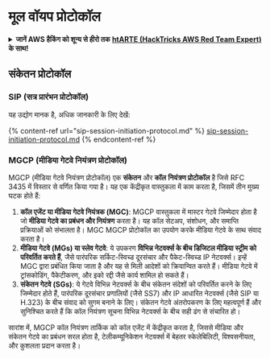 # मूल वॉयप प्रोटोकॉल

<details>

<summary><strong>जानें AWS हैकिंग को शून्य से हीरो तक</strong> <a href="https://training.hacktricks.xyz/courses/arte"><strong>htARTE (HackTricks AWS Red Team Expert)</strong></a><strong> के साथ!</strong></summary>

HackTricks का समर्थन करने के अन्य तरीके:

* यदि आप चाहते हैं कि आपकी **कंपनी HackTricks में विज्ञापित हो** या **HackTricks को PDF में डाउनलोड करें** तो [**सब्सक्रिप्शन प्लान्स देखें**](https://github.com/sponsors/carlospolop)!
* [**आधिकारिक PEASS और HackTricks स्वैग**](https://peass.creator-spring.com) प्राप्त करें
* [**द पीएस फैमिली**](https://opensea.io/collection/the-peass-family) की खोज करें, हमारा विशेष [**NFTs**](https://opensea.io/collection/the-peass-family) संग्रह
* **शामिल हों** 💬 [**डिस्कॉर्ड समूह**](https://discord.gg/hRep4RUj7f) या [**टेलीग्राम समूह**](https://t.me/peass) या **हमें** ट्विटर पर **फॉलो** करें 🐦 [**@carlospolopm**](https://twitter.com/hacktricks_live)**।**
* **हैकिंग ट्रिक्स साझा करें** द्वारा PRs सबमिट करके [**HackTricks**](https://github.com/carlospolop/hacktricks) और [**HackTricks Cloud**](https://github.com/carlospolop/hacktricks-cloud) github repos.

</details>

## संकेतन प्रोटोकॉल

### SIP (सत्र प्रारंभन प्रोटोकॉल)

यह उद्योग मानक है, अधिक जानकारी के लिए देखें:

{% content-ref url="sip-session-initiation-protocol.md" %}
[sip-session-initiation-protocol.md](sip-session-initiation-protocol.md)
{% endcontent-ref %}

### MGCP (मीडिया गेटवे नियंत्रण प्रोटोकॉल)

MGCP (मीडिया गेटवे नियंत्रण प्रोटोकॉल) एक **संकेतन** और **कॉल** **नियंत्रण प्रोटोकॉल** है जिसे RFC 3435 में विस्तार से वर्णित किया गया है। यह एक केंद्रीकृत वास्तुकला में काम करता है, जिसमें तीन मुख्य घटक होते हैं:

1. **कॉल एजेंट या मीडिया गेटवे नियंत्रक (MGC)**: MGCP वास्तुकला में मास्टर गेटवे जिम्मेदार होता है जो **मीडिया गेटवे का प्रबंधन और नियंत्रण** करता है। यह कॉल सेटअप, संशोधन, और समाप्ति प्रक्रियाओं को संभालता है। MGC MGCP प्रोटोकॉल का उपयोग करके मीडिया गेटवे के साथ संवाद करता है।
2. **मीडिया गेटवे (MGs) या स्लेव गेटवे**: ये उपकरण **विभिन्न नेटवर्क्स के बीच डिजिटल मीडिया स्ट्रीम को परिवर्तित करते हैं**, जैसे पारंपरिक सर्किट-स्विच्ड दूरसंचार और पैकेट-स्विच्ड IP नेटवर्क्स। इन्हें MGC द्वारा प्रबंधित किया जाता है और यह से मिली आदेशों को क्रियान्वित करते हैं। मीडिया गेटवे में ट्रांसकोडिंग, पैकेटीकरण, और इको रद्दी जैसे कार्य शामिल हो सकते हैं।
3. **संकेतन गेटवे (SGs)**: ये गेटवे विभिन्न नेटवर्क्स के बीच संकेतन संदेशों को परिवर्तित करने के लिए जिम्मेदार होते हैं, पारंपरिक दूरसंचार प्रणालियों (जैसे SS7) और IP आधारित नेटवर्क्स (जैसे SIP या H.323) के बीच संवाद को सुगम बनाने के लिए। संकेतन गेटवे अंतरोपकरण के लिए महत्वपूर्ण हैं और सुनिश्चित करते हैं कि कॉल नियंत्रण सूचना विभिन्न नेटवर्क्स के बीच सही ढंग से संचारित हो।

सारांश में, MGCP कॉल नियंत्रण तार्किक को कॉल एजेंट में केंद्रीकृत करता है, जिससे मीडिया और संकेतन गेटवे का प्रबंधन सरल होता है, टेलीकम्यूनिकेशन नेटवर्क्स में बेहतर स्केलेबिलिटी, विश्वसनीयता, और कुशलता प्रदान करता है।
